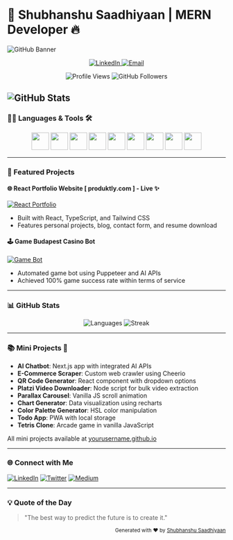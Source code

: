 # 🌟 Shubhanshu Saadhiyaan | MERN Developer 🔥
![GitHub Banner](https://raw.githubusercontent.com/CodeshShubh/assets/main/banner.svg)
<p align="center">
  <a href="https://www.linkedin.com/in/shubhanshu-saadhiyaaan-26b728269">
    <img src="https://img.shields.io/badge/LinkedIn-Connect-blue.svg?style=flat-square&logo=linkedin" alt="LinkedIn">
  </a>
  <a href="mailto:shubhanshu.saadhiyaan@gmail.com">
    <img src="https://img.shields.io/badge/Email-Contact-red.svg?style=flat-square&logo=gmail" alt="Email">
  </a>
</p>

<p align="center">
  <img src="https://komarev.com/ghpvc/?username=yourusername&style=flat-square&color=blue" alt="Profile Views">
  <img src="https://img.shields.io/github/followers/yourusername?style=flat-square&logo=github" alt="GitHub Followers">
</p>

![GitHub Stats](https://github-readme-stats.vercel.app/api?username=CodeshShubh&show_icons=true&theme=react&count_private=true)
---

### 👨‍💻 Languages & Tools 🛠️
<p align="center">
  <img src="https://cdn.jsdelivr.net/gh/devicons/devicon/icons/javascript/javascript-original.svg" width="40" height="40"/>
  <img src="https://cdn.jsdelivr.net/gh/devicons/devicon/icons/typescript/typescript-original.svg" width="40" height="40"/>
  <img src="https://cdn.jsdelivr.net/gh/devicons/devicon/icons/react/react-original.svg" width="40" height="40"/>
  <img src="https://cdn.jsdelivr.net/gh/devicons/devicon/icons/nodejs/nodejs-original.svg" width="40" height="40"/>
  <img src="https://cdn.jsdelivr.net/gh/devicons/devicon/icons/mongodb/mongodb-original.svg" width="40" height="40"/>
  <img src="https://cdn.jsdelivr.net/gh/devicons/devicon/icons/express/express-original.svg" width="40" height="40"/>
  <img src="https://cdn.jsdelivr.net/gh/devicons/devicon/icons/bootstrap/bootstrap-original.svg" width="40" height="40"/>
  <img src="https://cdn.jsdelivr.net/gh/devicons/devicon/icons/redux/redux-original.svg" width="40" height="40"/>
  <img src="https://cdn.jsdelivr.net/gh/devicons/devicon/icons/postman/postman-original.svg" width="40" height="40"/>
</p>

---

### 🚀 Featured Projects
#### 🌐 **React Portfolio Website** [ produktly.com ] - Live ✨
[![React Portfolio](https://github.com/CodeshShubh/react-portfolio/blob/main/screenshot.png?raw=true)](https://produktly.com)
- Built with React, TypeScript, and Tailwind CSS
- Features personal projects, blog, contact form, and resume download

#### 🕹️ **Game Budapest Casino Bot** 
[![Game Bot](https://github.com/CodeshShubh/game-budapest-bot/blob/main/bot.gif?raw=true)](https://github.com/yourusername/game-budapest-bot)
- Automated game bot using Puppeteer and AI APIs
- Achieved 100% game success rate within terms of service

---

### 📊 GitHub Stats
<p align="center">
  <img src="https://github-readme-stats.vercel.app/api/top-langs/?CodeshShubh=CodeshShubh&layout=compact&theme=react&langs_count=10" alt="Languages">
  <img src="https://github-readme-streak-stats.herokuapp.com/?user=CodeshShubh&theme=react&exclude_days=Sunday" alt="Streak">
</p>

---

### 📚 Mini Projects 🎉
- **AI Chatbot**: Next.js app with integrated AI APIs
- **E-Commerce Scraper**: Custom web crawler using Cheerio
- **QR Code Generator**: React component with dropdown options
- **Platzi Video Downloader**: Node script for bulk video extraction
- **Parallax Carousel**: Vanilla JS scroll animation
- **Chart Generator**: Data visualization using recharts
- **Color Palette Generator**: HSL color manipulation
- **Todo App**: PWA with local storage
- **Tetris Clone**: Arcade game in vanilla JavaScript

All mini projects available at [yourusername.github.io](https://yourusername.github.io/mini-projects)

---

### 🌐 Connect with Me
[![LinkedIn](https://img.shields.io/badge/LinkedIn-Connect-blue.svg?style=flat-square&logo=linkedin)](https://www.linkedin.com/in/shubhanshu-saadhiyaaan-26b728269/) 
[![Twitter](https://img.shields.io/badge/Twitter-Follow-blue.svg?style=flat-square&logo=twitter)](https://twitter.com/saadhiyaaan) 
[![Medium](https://img.shields.io/badge/Medium-Read-orange.svg?style=flat-square&logo=medium)](https://medium.com/@yourusername)

--- 

### 💡 Quote of the Day
> "The best way to predict the future is to create it."
<p align="right"><sub>Generated with ❤️ by <a href="https://github.com/yourusername">Shubhanshu Saadhiyaan</a></sub></p>
